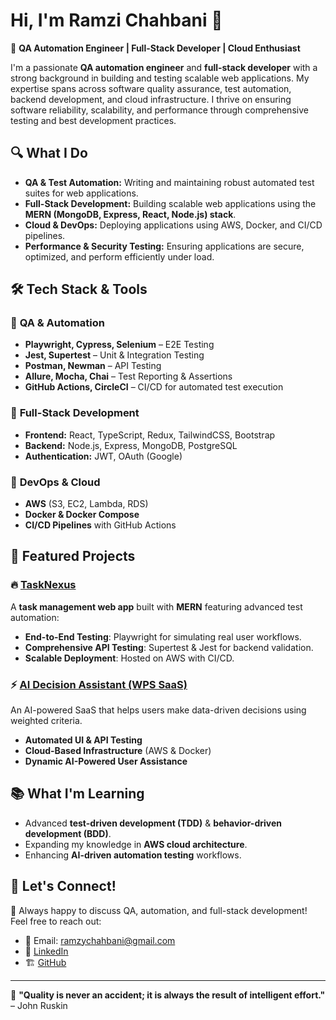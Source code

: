 # Hi, I'm Ramzi Chahbani 👋

🚀 **QA Automation Engineer | Full-Stack Developer | Cloud Enthusiast**

I'm a passionate **QA automation engineer** and **full-stack developer** with a strong background in building and testing scalable web applications. My expertise spans across software quality assurance, test automation, backend development, and cloud infrastructure. I thrive on ensuring software reliability, scalability, and performance through comprehensive testing and best development practices.

## 🔍 What I Do

- **QA & Test Automation:** Writing and maintaining robust automated test suites for web applications.
- **Full-Stack Development:** Building scalable web applications using the **MERN (MongoDB, Express, React, Node.js) stack**.
- **Cloud & DevOps:** Deploying applications using AWS, Docker, and CI/CD pipelines.
- **Performance & Security Testing:** Ensuring applications are secure, optimized, and perform efficiently under load.

## 🛠️ Tech Stack & Tools

### 🔹 **QA & Automation**
- **Playwright, Cypress, Selenium** – E2E Testing
- **Jest, Supertest** – Unit & Integration Testing
- **Postman, Newman** – API Testing
- **Allure, Mocha, Chai** – Test Reporting & Assertions
- **GitHub Actions, CircleCI** – CI/CD for automated test execution

### 🔹 **Full-Stack Development**
- **Frontend:** React, TypeScript, Redux, TailwindCSS, Bootstrap
- **Backend:** Node.js, Express, MongoDB, PostgreSQL
- **Authentication:** JWT, OAuth (Google)

### 🔹 **DevOps & Cloud**
- **AWS** (S3, EC2, Lambda, RDS)
- **Docker & Docker Compose**
- **CI/CD Pipelines** with GitHub Actions

## 📌 Featured Projects

### 🔥 [TaskNexus](https://github.com/Ramzy842/TaskNexus)
A **task management web app** built with **MERN** featuring advanced test automation:
- **End-to-End Testing**: Playwright for simulating real user workflows.
- **Comprehensive API Testing**: Supertest & Jest for backend validation.
- **Scalable Deployment**: Hosted on AWS with CI/CD.

### ⚡ [AI Decision Assistant (WPS SaaS)](https://github.com/Ramzy842/WPS-AI)
An AI-powered SaaS that helps users make data-driven decisions using weighted criteria.
- **Automated UI & API Testing**
- **Cloud-Based Infrastructure** (AWS & Docker)
- **Dynamic AI-Powered User Assistance**

## 📚 What I'm Learning
- Advanced **test-driven development (TDD)** & **behavior-driven development (BDD)**.
- Expanding my knowledge in **AWS cloud architecture**.
- Enhancing **AI-driven automation testing** workflows.

## 🤝 Let's Connect!
💬 Always happy to discuss QA, automation, and full-stack development! Feel free to reach out:

- 📧 Email: ramzychahbani@gmail.com
- 💼 [LinkedIn](https://www.linkedin.com/in/ramzi-chahbani/)
- 🏗️ [GitHub](https://github.com/Ramzy842)

---

🎯 **"Quality is never an accident; it is always the result of intelligent effort."** – John Ruskin


